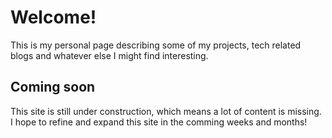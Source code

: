 # Welcome!
This is my personal page describing some of my projects, tech related blogs and whatever else I might find interesting.

## Coming soon
This site is still under construction, which means a lot of content is missing. I hope to refine and expand this site in the comming weeks and months!
